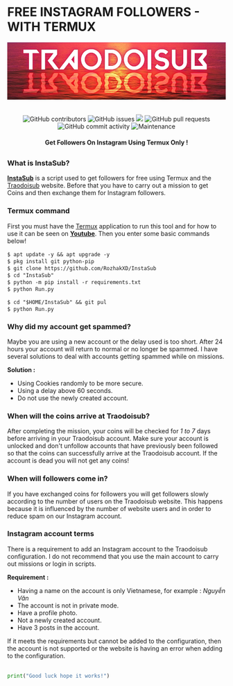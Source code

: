 # FREE INSTAGRAM FOLLOWERS - WITH TERMUX
<div align="center">
  <img src="Data/Traodoisub.jpg">
  <br>
  <br>
  <p>
    <img alt="GitHub contributors" src="https://img.shields.io/github/contributors/rozhakxd/InstaSub">
    <img alt="GitHub issues" src="https://img.shields.io/github/issues/rozhakxd/InstaSub">
    <img src="https://img.shields.io/badge/PRs-welcome-brightgreen.svg?style=shields">
    <img alt="GitHub pull requests" src="https://img.shields.io/github/issues-pr/rozhakxd/InstaSub">
    <img alt="GitHub commit activity" src="https://img.shields.io/github/commit-activity/m/rozhakxd/InstaSub">
    <img alt="Maintenance" src="https://img.shields.io/maintenance/no/2023">
  </p>
  <h4> Get Followers On Instagram Using Termux Only ! </h4>
</div>

##

### What is InstaSub?
[**InstaSub**](https://github.com/RozhakXD/InstaSub) is a script used to get followers for free using Termux and the [Traodoisub](https:www/traodoisub.com) website. Before that you have to carry out a mission to get Coins and then exchange them for Instagram followers.

### Termux command
First you must have the [Termux](https://f-droid.org/repo/com.termux_118.apk) application to run this tool and for how to use it can be seen on [**Youtube**](https://www.youtube.com/rozhakid). Then you enter some basic commands below!
```
$ apt update -y && apt upgrade -y
$ pkg install git python-pip
$ git clone https://github.com/RozhakXD/InstaSub
$ cd "InstaSub"
$ python -m pip install -r requirements.txt
$ python Run.py
```

```
$ cd "$HOME/InstaSub" && git pul
$ python Run.py
```

### Why did my account get spammed?
Maybe you are using a new account or the delay used is too short. After 24 hours your account will return to normal or no longer be spammed. I have several solutions to deal with accounts getting spammed while on missions.

**Solution :**
- Using Cookies randomly to be more secure.
- Using a delay above 60 seconds.
- Do not use the newly created account.

### When will the coins arrive at Traodoisub?
After completing the mission, your coins will be checked for *1 to 7* days before arriving in your Traodoisub account. Make sure your account is unlocked and don't unfollow accounts that have previously been followed so that the coins can successfully arrive at the Traodoisub account. If the account is dead you will not get any coins!

### When will followers come in?
If you have exchanged coins for followers you will get followers slowly according to the number of users on the Traodoisub website. This happens because it is influenced by the number of website users and in order to reduce spam on our Instagram account.

### Instagram account terms
There is a requirement to add an Instagram account to the Traodoisub configuration. I do not recommend that you use the main account to carry out missions or login in scripts.

**Requirement :**
- Having a name on the account is only Vietnamese, for example : *Nguyễn Văn*
- The account is not in private mode.
- Have a profile photo.
- Not a newly created account.
- Have 3 posts in the account.

If it meets the requirements but cannot be added to the configuration, then the account is not supported or the website is having an error when adding to the configuration.

##
```python
print("Good luck hope it works!")
```
##
